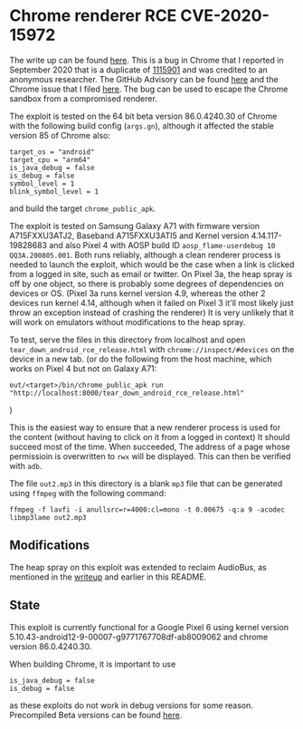 # Chrome renderer RCE CVE-2020-15972

The write up can be found [here](https://securitylab.github.com/research/one_day_short_of_a_fullchain_renderer). This is a bug in Chrome that I reported in September 2020 that is a duplicate of [1115901](https://bugs.chromium.org/p/chromium/issues/detail?id=1115901) and was credited to an anonymous researcher. The GitHub Advisory can be found [here](https://securitylab.github.com/advisories/GHSL-2020-167-chrome) and the Chrome issue that I filed [here](https://bugs.chromium.org/p/chromium/issues/detail?id=1125635). The bug can be used to escape the Chrome sandbox from a compromised renderer.

The exploit is tested on the 64 bit beta version 86.0.4240.30 of Chrome with the following build config (`args.gn`), although it affected the stable version 85 of Chrome also:

```
target_os = "android"
target_cpu = "arm64"
is_java_debug = false
is_debug = false
symbol_level = 1
blink_symbol_level = 1
```
and build the target `chrome_public_apk`.

The exploit is tested on Samsung Galaxy A71 with firmware version A715FXXU3ATJ2, Baseband A715FXXU3ATI5 and Kernel version 4.14.117-19828683 and also Pixel 4 with AOSP build ID `aosp_flame-userdebug 10 QQ3A.200805.001`. Both runs reliably, although a clean renderer process is needed to launch the exploit, which would be the case when a link is clicked from a logged in site, such as email or twitter. On Pixel 3a, the heap spray is off by one object, so there is probably some degrees of dependencies on devices or OS. (Pixel 3a runs kernel version 4.9, whereas the other 2 devices run kernel 4.14, although when it failed on Pixel 3 it'll most likely just throw an exception instead of crashing the renderer) It is very unlikely that it will work on emulators without modifications to the heap spray.

To test, serve the files in this directory from localhost and open `tear_down_android_rce_release.html` with `chrome://inspect/#devices` on the device in a new tab. (or do the following from the host machine, which works on Pixel 4 but not on Galaxy A71:
```
out/<target>/bin/chrome_public_apk run "http://localhost:8000/tear_down_android_rce_release.html"
```
)

This is the easiest way to ensure that a new renderer process is used for the content (without having to click on it from a logged in context) It should succeed most of the time. When succeeded, The address of a page whose permissioin is overwritten to `rwx` will be displayed. This can then be verified with `adb`.

The file `out2.mp3` in this directory is a blank `mp3` file that can be generated using `ffmpeg` with the following command:

```
ffmpeg -f lavfi -i anullsrc=r=4000:cl=mono -t 0.00675 -q:a 9 -acodec libmp3lame out2.mp3
```

## Modifications
The heap spray on this exploit was extended to reclaim AudioBus, as mentioned in the [writeup](https://github.blog/security/vulnerability-research/one-day-short-of-a-full-chain-part-3-chrome-renderer-rce/) and earlier in this README.

## State
This exploit is currently functional for a Google Pixel 6 using kernel version 5.10.43-android12-9-00007-g9771767708df-ab8009062 and chrome version 86.0.4240.30.

When building Chrome, it is important to use 
```
is_java_debug = false
is_debug = false
```
as these exploits do not work in debug versions for some reason. Precompiled Beta versions can be found [here](https://www.apkmirror.com/apk/google-inc/chrome-beta/chrome-beta-86-0-4240-30-release/).